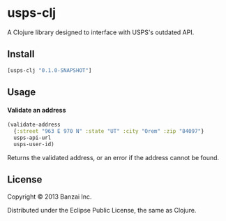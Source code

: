 # usps-clj

A Clojure library designed to interface with USPS's outdated API.

## Install

``` clojure
[usps-clj "0.1.0-SNAPSHOT"]
```

## Usage

#### Validate an address

``` clojure
(validate-address
  {:street "963 E 970 N" :state "UT" :city "Orem" :zip "84097"}
  usps-api-url
  usps-user-id)
```

Returns the validated address, or an error if the address cannot be found.

## License

Copyright © 2013 Banzai Inc.

Distributed under the Eclipse Public License, the same as Clojure.
